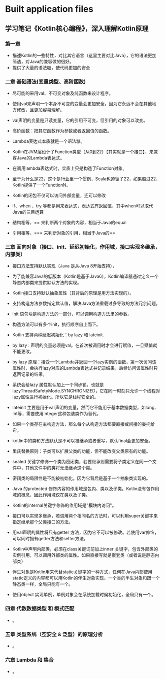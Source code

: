 # Built application files

## 学习笔记《Kotlin核心编程》，深入理解Kotlin原理

### 第一章
* 描述Kotlin的一些特性，对比其它语言（这里主要对比Java），它的语法更加简洁，对Java的兼容做的很好。
* 提供了大量的语法糖，使代码更加的安全

### 二章 基础语法(变量类型、高阶函数)
* 尽可能的采用val、不可变对象及纯函数来设计程序。
* 使用val来声明一个本身不可变的变量会更加安全，因为它永远不会在其他地方修改，且更加容易理解。
* val声明的变量是只读变量，它的引用不可变，但引用的对象可以改变。

* 高阶函数：把其它函数作为参数或者返回值的函数。

* Lambda表达式本质就是一个语法糖。

* Kotlin在JVM层设计了Function类型（从0到22）【其实就是一个接口】，来兼容Java的Lambda表达式。
* 在调用lambda表达式时，实质上只是构造了Function对象。
* 至于为什么是22，这个是行业里一个惯例，Scala也遵循了22，如果超过22，Kotlin提供了一个FunctionN。

* Kotlin的闭包不仅可以访问外部变量，还可以修改

* if、when 、try 等都是用来表达式，表达式有返回值，其中when可以取代Java的三目运算

* 结构相等，== 来判断两个对象的内容，相当于Java的equal
* 引用相等，=== 来判断对象的引用，相当于Java的==

### 三章 面向对象（接口、init、延迟初始化，作用域，接口实现多继承，内部类）
* 接口方法支持默认实现（Java 是从Java 8开始支持），
* 为了能兼容Java的低版本（Kotlin是基于Java6），Kotlin编译器通过定义一个静态内部类来提供默认方法的实现。
* Kotlin接口支持默认抽象属性（其背后的原理是用方法实现的）。

* 支持构造方法参数指定默认值，解决Java方法重载过多导致的方法冗余问题。

* init 语句块是构造方法的一部分，可以调用构造方法里的参数。
* 构造方法可以有多个init，执行顺序自上而下。

* Kotlin 支持两种延迟初始化：by lazy 和 lateinit.

* by lazy : 声明的变量必须是val。在首次被调用时才会进行赋值，一旦赋值就不能更改。
* by lazy 原理：接受一个Lambda并返回一个lazy<T>实例的函数，第一次访问该属性时，会执行lazy对应的Lambda表达式并记录结果，后续访问该属性时只返回记录的结果。
* 系统会给lazy 属性默认加上一个同步锁，也就是lazyThreadSafetyMode.SYNCHRONIZED，它在同一时刻只允许一个线程对lazy属性进行初始化。所以它是线程安全的。

* lateinit 主要是用于var声明的变量，然而它不能用于基本数据类型，如long、Int等，需要使用Integer这种包装类作为替代。

* 如果一个类存在主构造方法，那么每个从构造方法都要直接或间接的委托给它。

* kotlin中的类和方法默认是不可以被继承或者重写，默认final会更加安全。

* 里氏替换原则：子类可以扩展父类的功能，但不能改变父类原有的功能。

* sealed 关键字修饰一个类为密闭类，若要继承则需要将子类定义在同一个文件中，其他文件中的类将无法继承这个类。
* 密闭类的局限性是不能被初始化，因为它背后是基于一个抽象类实现的。

* Java 的protected 修饰内容的作用域是包内、类以及子类。Kotlin没有包作用域的概念，因此作用域仅在类以及子类。
* Kotlin的internal关键字修饰的作用域是"模块内访问"。

* 接口可以实现多继承，若调用两个相同名的方法时，可以利用super关键字来指定继承那个父类接口的方法。

* 用val声明的属性将只有getter 方法，因为它不可以被修改。若使用var修饰，可以同时拥有getter方法和setter方法。

* Kotlin中声明内部类，必须在class关键词前加上inner 关键字，包含外部类的实例引用，可以调用外部类的属性。如果直接写就是嵌套类（或者说是静态内部类）

* 伴生对象是Kotlin用来代替static关键字的一种方式，任何在Java内部使用static定义的内容都可以用Kotlin的伴生对象实现。一个类的半生对象和跟一个静态类一样，全局只能有一个。

* 使用object 实现单例，单例对象会在系统加载时候初始化，全局只有一个。

### 四章 代数数据类型 和 模式匹配
* 。

### 五章 类型系统（空安全 & 泛型）的原理分析
* 。

### 六章 Lambda 和 集合
* 。